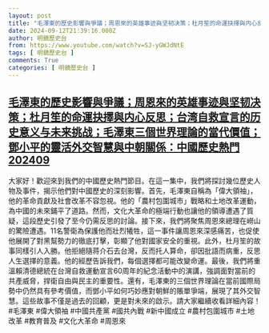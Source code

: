 ```yaml
---
layout: post
title: "毛澤東的歷史影響與爭議；周恩來的英雄事迹與坚韧决策；杜月笙的命運抉擇與内心反思；台湾自救宣言的历史意义与未来挑战；毛澤東三個世界理論的當代價值；鄧小平的靈活外交智慧與中朝關係：中國歷史熱門202409"
date: 2024-09-12T21:39:16.000Z
author: 明鏡歷史台
from: https://www.youtube.com/watch?v=SJ-yGWJdNtE
tags: [ 明鏡歷史台 ]
comments: True
categories: [ 明鏡歷史台 ]
---
```

<!--1726177156000-->
[毛澤東的歷史影響與爭議；周恩來的英雄事迹與坚韧决策；杜月笙的命運抉擇與内心反思；台湾自救宣言的历史意义与未来挑战；毛澤東三個世界理論的當代價值；鄧小平的靈活外交智慧與中朝關係：中國歷史熱門202409](https://www.youtube.com/watch?v=SJ-yGWJdNtE)
------

<div>
大家好！歡迎來到我們的中國歷史熱門節目。在這一集中，我們將探討幾位歷史人物及事件，揭示他們對中國歷史的深刻影響。首先，毛澤東自稱為「偉大領袖」，他的革命貢獻及社會改革不容忽視。他的「農村包圍城市」戰略和土地改革運動，為中國的未來鋪平了道路。然而，文化大革命的極端行動也讓他的領導遭遇了質疑，這段歷史引發了至今仍需反思的討論。接下來，我們將聚焦周恩來總理在嶗山的驚險遭遇。11名警衛為保護他而壯烈犧牲，這一事件讓周恩來深感痛苦，也促使他展開了對黑幫勢力的徹底打擊，彰顯了他對國家安全的重視。此外，杜月笙的故事同樣引人入勝。他拒絕隨蒋介石去台灣，反而托人算命，卻因批語而病重，反思人生選擇的意義。他的經歷告訴我們，每個選擇都可能改變命運。最後，我們將重溫賴清德總統在台灣自救運動宣言60周年的紀念活動中的演講，強調面對當前的共產威脅，捍衛自由與民主的重要性。還有，毛澤東的三個世界理論在當前國際局勢中仍然具有參考價值，而鄧小平如何巧妙應對朝鮮的賬單爭端，展現了其外交智慧。這些故事不僅是過去的回顧，更是對未來的啟示。請大家繼續收看詳細內容！#毛澤東 #偉大領袖 #中國共產黨 #國共內戰 #新中國成立 #農村包圍城市 #土地改革 #教育普及 #文化大革命 #周恩來
</div>
